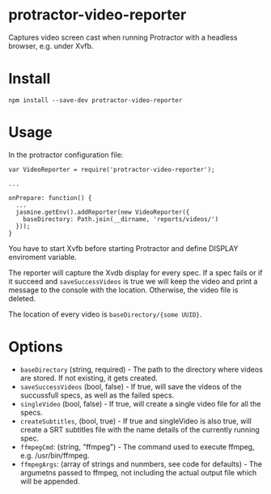 # protractor-video-reporter

Captures video screen cast when running Protractor with a headless browser, e.g. under Xvfb.

# Install

    npm install --save-dev protractor-video-reporter

# Usage

In the protractor configuration file:

    var VideoReporter = require('protractor-video-reporter');

    ...

    onPrepare: function() {
      ...
      jasmine.getEnv().addReporter(new VideoReporter({
        baseDirectory: Path.join(__dirname, 'reports/videos/')
      }));
    }


You have to start Xvfb before starting Protractor and define DISPLAY enviroment variable.

The reporter will capture the Xvdb display for every spec. If a spec fails or if it succeed and `saveSuccessVideos` is true we will keep the video and print a message to the console with the location. Otherwise, the video file is deleted.

The location of every video is `baseDirectory/{some UUID}`.

# Options

* `baseDirectory` (string, required) - The path to the directory where videos are stored. If not existing, it gets created.
* `saveSuccessVideos` (bool, false) - If true, will save the videos of the succussfull specs, as well as the failed specs.
* `singleVideo` (bool, false) - If true, will create a single video file for all the specs.
* `createSubtitles`, (bool, true) - If true and singleVideo is also true, will create a SRT subtitles file with the name details of the currently running spec.
* `ffmpegCmd`: (string, "ffmpeg") - The command used to execute ffmpeg, e.g. /usr/bin/ffmpeg.
* `ffmpegArgs`: (array of strings and nunmbers, see code for defaults) - The argumetns passed to ffmpeg, not including the actual output file which will be appended.

